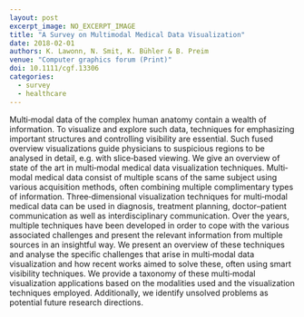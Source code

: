 ```yaml
---
layout: post
excerpt_image: NO_EXCERPT_IMAGE
title: "A Survey on Multimodal Medical Data Visualization"
date: 2018-02-01
authors: K. Lawonn, N. Smit, K. Bühler & B. Preim
venue: "Computer graphics forum (Print)"
doi: 10.1111/cgf.13306
categories:
  - survey
  - healthcare
---
```

Multi‐modal data of the complex human anatomy contain a wealth of information. To visualize and explore such data, techniques for emphasizing important structures and controlling visibility are essential. Such fused overview visualizations guide physicians to suspicious regions to be analysed in detail, e.g. with slice‐based viewing. We give an overview of state of the art in multi‐modal medical data visualization techniques. Multi‐modal medical data consist of multiple scans of the same subject using various acquisition methods, often combining multiple complimentary types of information. Three‐dimensional visualization techniques for multi‐modal medical data can be used in diagnosis, treatment planning, doctor–patient communication as well as interdisciplinary communication. Over the years, multiple techniques have been developed in order to cope with the various associated challenges and present the relevant information from multiple sources in an insightful way. We present an overview of these techniques and analyse the specific challenges that arise in multi‐modal data visualization and how recent works aimed to solve these, often using smart visibility techniques. We provide a taxonomy of these multi‐modal visualization applications based on the modalities used and the visualization techniques employed. Additionally, we identify unsolved problems as potential future research directions.
